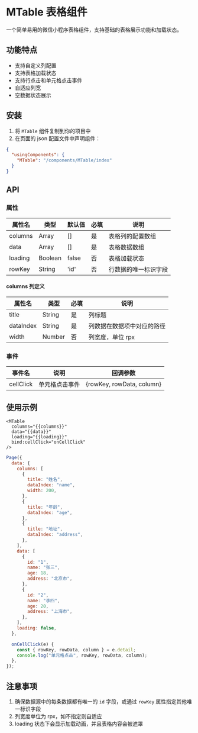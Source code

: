 # MTable 表格组件

一个简单易用的微信小程序表格组件，支持基础的表格展示功能和加载状态。

## 功能特点

- 支持自定义列配置
- 支持表格加载状态
- 支持行点击和单元格点击事件
- 自适应列宽
- 空数据状态展示

## 安装

1. 将 `MTable` 组件复制到你的项目中
2. 在页面的 json 配置文件中声明组件：

```json
{
  "usingComponents": {
    "MTable": "/components/MTable/index"
  }
}
```

## API

### 属性

| 属性名  | 类型    | 默认值 | 必填 | 说明                 |
| ------- | ------- | ------ | ---- | -------------------- |
| columns | Array   | []     | 是   | 表格列的配置数组     |
| data    | Array   | []     | 是   | 表格数据数组         |
| loading | Boolean | false  | 否   | 表格加载状态         |
| rowKey  | String  | 'id'   | 否   | 行数据的唯一标识字段 |

#### columns 列定义

| 属性名    | 类型   | 必填 | 说明                       |
| --------- | ------ | ---- | -------------------------- |
| title     | String | 是   | 列标题                     |
| dataIndex | String | 是   | 列数据在数据项中对应的路径 |
| width     | Number | 否   | 列宽度，单位 rpx           |

### 事件

| 事件名    | 说明           | 回调参数                  |
| --------- | -------------- | ------------------------- |
| cellClick | 单元格点击事件 | {rowKey, rowData, column} |

## 使用示例

```wxml
<MTable
  columns="{{columns}}"
  data="{{data}}"
  loading="{{loading}}"
  bind:cellClick="onCellClick"
/>
```

```js
Page({
  data: {
    columns: [
      {
        title: "姓名",
        dataIndex: "name",
        width: 200,
      },
      {
        title: "年龄",
        dataIndex: "age",
      },
      {
        title: "地址",
        dataIndex: "address",
      },
    ],
    data: [
      {
        id: "1",
        name: "张三",
        age: 18,
        address: "北京市",
      },
      {
        id: "2",
        name: "李四",
        age: 20,
        address: "上海市",
      },
    ],
    loading: false,
  },

  onCellClick(e) {
    const { rowKey, rowData, column } = e.detail;
    console.log("单元格点击", rowKey, rowData, column);
  },
});
```

## 注意事项

1. 确保数据源中的每条数据都有唯一的 `id` 字段，或通过 `rowKey` 属性指定其他唯一标识字段
2. 列宽度单位为 rpx，如不指定则自适应
3. loading 状态下会显示加载动画，并且表格内容会被遮罩
